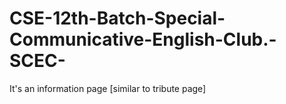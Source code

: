 # CSE-12th-Batch-Special-Communicative-English-Club.-SCEC-
It's an information page [similar to tribute page]
